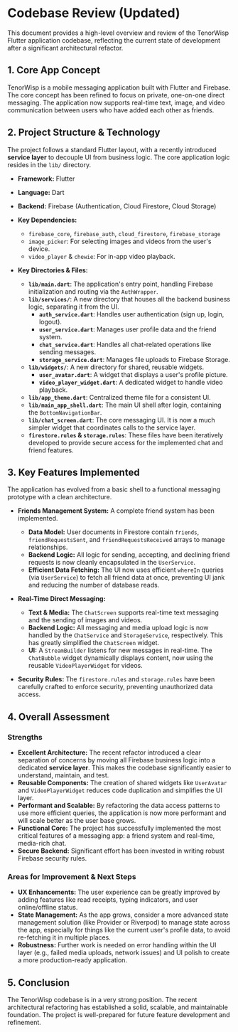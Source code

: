 # Codebase Review (Updated)

This document provides a high-level overview and review of the TenorWisp Flutter application codebase, reflecting the current state of development after a significant architectural refactor.

## 1. Core App Concept

TenorWisp is a mobile messaging application built with Flutter and Firebase. The core concept has been refined to focus on private, one-on-one direct messaging. The application now supports real-time text, image, and video communication between users who have added each other as friends.

## 2. Project Structure & Technology

The project follows a standard Flutter layout, with a recently introduced **service layer** to decouple UI from business logic. The core application logic resides in the `lib/` directory.

- **Framework:** Flutter
- **Language:** Dart
- **Backend:** Firebase (Authentication, Cloud Firestore, Cloud Storage)
- **Key Dependencies:**
  - `firebase_core`, `firebase_auth`, `cloud_firestore`, `firebase_storage`
  - `image_picker`: For selecting images and videos from the user's device.
  - `video_player` & `chewie`: For in-app video playback.

- **Key Directories & Files:**
  - **`lib/main.dart`**: The application's entry point, handling Firebase initialization and routing via the `AuthWrapper`.
  - **`lib/services/`**: A new directory that houses all the backend business logic, separating it from the UI.
    - **`auth_service.dart`**: Handles user authentication (sign up, login, logout).
    - **`user_service.dart`**: Manages user profile data and the friend system.
    - **`chat_service.dart`**: Handles all chat-related operations like sending messages.
    - **`storage_service.dart`**: Manages file uploads to Firebase Storage.
  - **`lib/widgets/`**: A new directory for shared, reusable widgets.
    - **`user_avatar.dart`**: A widget that displays a user's profile picture.
    - **`video_player_widget.dart`**: A dedicated widget to handle video playback.
  - **`lib/app_theme.dart`**: Centralized theme file for a consistent UI.
  - **`lib/main_app_shell.dart`**: The main UI shell after login, containing the `BottomNavigationBar`.
  - **`lib/chat_screen.dart`**: The core messaging UI. It is now a much simpler widget that coordinates calls to the service layer.
  - **`firestore.rules` & `storage.rules`**: These files have been iteratively developed to provide secure access for the implemented chat and friend features.

## 3. Key Features Implemented

The application has evolved from a basic shell to a functional messaging prototype with a clean architecture.

- **Friends Management System:** A complete friend system has been implemented.
    - **Data Model:** User documents in Firestore contain `friends`, `friendRequestsSent`, and `friendRequestsReceived` arrays to manage relationships.
    - **Backend Logic:** All logic for sending, accepting, and declining friend requests is now cleanly encapsulated in the `UserService`.
    - **Efficient Data Fetching:** The UI now uses efficient `whereIn` queries (via `UserService`) to fetch all friend data at once, preventing UI jank and reducing the number of database reads.

- **Real-Time Direct Messaging:**
    - **Text & Media:** The `ChatScreen` supports real-time text messaging and the sending of images and videos.
    - **Backend Logic:** All messaging and media upload logic is now handled by the `ChatService` and `StorageService`, respectively. This has greatly simplified the `ChatScreen` widget.
    - **UI:** A `StreamBuilder` listens for new messages in real-time. The `ChatBubble` widget dynamically displays content, now using the reusable `VideoPlayerWidget` for videos.

- **Security Rules:** The `firestore.rules` and `storage.rules` have been carefully crafted to enforce security, preventing unauthorized data access.

## 4. Overall Assessment

### Strengths
*   **Excellent Architecture:** The recent refactor introduced a clear separation of concerns by moving all Firebase business logic into a dedicated **service layer**. This makes the codebase significantly easier to understand, maintain, and test.
*   **Reusable Components:** The creation of shared widgets like `UserAvatar` and `VideoPlayerWidget` reduces code duplication and simplifies the UI layer.
*   **Performant and Scalable:** By refactoring the data access patterns to use more efficient queries, the application is now more performant and will scale better as the user base grows.
*   **Functional Core:** The project has successfully implemented the most critical features of a messaging app: a friend system and real-time, media-rich chat.
*   **Secure Backend:** Significant effort has been invested in writing robust Firebase security rules.

### Areas for Improvement & Next Steps
*   **UX Enhancements:** The user experience can be greatly improved by adding features like read receipts, typing indicators, and user online/offline status.
*   **State Management:** As the app grows, consider a more advanced state management solution (like Provider or Riverpod) to manage state across the app, especially for things like the current user's profile data, to avoid re-fetching it in multiple places.
*   **Robustness:** Further work is needed on error handling within the UI layer (e.g., failed media uploads, network issues) and UI polish to create a more production-ready application.

## 5. Conclusion

The TenorWisp codebase is in a very strong position. The recent architectural refactoring has established a solid, scalable, and maintainable foundation. The project is well-prepared for future feature development and refinement. 